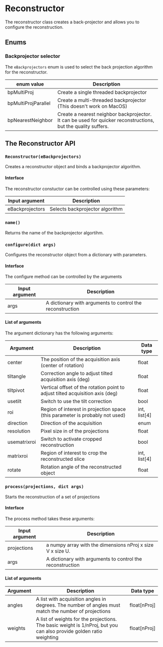 # Reconstructor
The reconstructor class creates a back-projector and allows you to configure the reconstruction.

## Enums 

### Backprojector selector

The ```eBackprojectors``` enum is used to select the back projection algorithm for the reconstructor.

| enum value | Description |
|-|-|
|bpMultiProj|Create a single threaded backprojector |
|bpMultiProjParallel|Create a multi-threaded backprojector (This doesn't work on MacOS)|
|bpNearestNeighbor|Create a nearest neighbor backprojector. It can be used for quicker reconstructions, but the quality suffers.|

## The Reconstructor API

### ```Reconstructor(eBackprojectors)```
Creates a reconstructor object and binds a backprojector algorithm.

#### Interface
The reconstructor constuctor can be controlled using these parameters:

| Input argument | Description |
|-|-|
|eBackprojectors|Selects backprojector algorithm|

### ```name()```
Returns the name of the backprojector algortihm.

### ```configure(dict args)```
Configures the reconstructor object from a dictionary with parameters.

#### Interface
The configure method can be controlled by the arguments

| Input argument | Description |
|-|-|
|args | A dictionary with arguments to control the reconstruction |

#### List of arguments
The argument dictionary has the following arguments:

| Argument | Description | Data type |
|-|-|-|
|center| The position of the acquisition axis (center of rotation)| float |
|tiltangle| Correction angle to adjust tilted acquisition axis (deg)| float |
|tiltpivot| Vertical offset of the rotation point to adjust tilted acquisition axis (deg)| float |
|usetilt  | Switch to use the tilt correction | bool |
|roi | Region of interest in projection space (this parameter is probably not used)| int, list[4] |
|direction | Direction of the acquisition | enum |
|resolution | Pixel size in of the projections | float |
|usematrixroi | Switch to activate cropped reconstruction | bool |
|matrixroi | Region of interest to crop the reconstructed slice | int, list[4]|
|rotate | Rotation angle of the reconstructed object| float |

### ```process(projections, dict args)```
Starts the reconstruction of a set of projections

#### Interface
The process method takes these arguments:

|Input argument | Description |
|-|-|
|projections| a numpy array with the dimensions nProj x size V x size U.|
|args | A dictionary with arguments to control the reconstruction |

#### List of arguments

|Argument | Description | Data type|
|-|-|-|
|angles| A list with acquisition angles in degrees. The number of angles must match the number of projections| float[nProj] |
|weights| A list of weights for the projections. The basic weight is 1/nProj, but you can also provide golden ratio weighting | float[nProj] |
